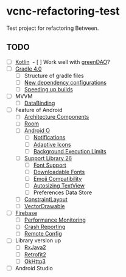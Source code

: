 # vcnc-refactoring-test
Test project for refactoring Between.


## TODO
- [ ] [Kotlin](https://kotlinlang.org/docs/reference/)
  - [ ] Work well with [greenDAO](https://github.com/greenrobot/greenDAO)?
- [ ] [Gradle 4.0](https://docs.gradle.org/4.0-milestone-2/release-notes.html)
  - [ ] Structure of gradle files
  - [ ] [New dependency configurations](https://developer.android.com/studio/preview/features/new-android-plugin-migration.html#new_configurations)
  - [ ] [Speeding up builds](https://www.youtube.com/watch?v=7ll-rkLCtyk)
- [ ] MVVM
  - [ ] [DataBinding](https://developer.android.com/topic/libraries/data-binding/index.html)
- [ ] Feature of Android
  - [ ] [Architecture Components](https://developer.android.com/topic/libraries/architecture/index.html)
  - [ ] [Room](https://developer.android.com/topic/libraries/architecture/room.html)
  - [ ] [Android O](https://developer.android.com/preview/index.html)
    - [ ] [Notifications](https://developer.android.com/preview/api-overview.html#notifications)
    - [ ] [Adaptive Icons](https://developer.android.com/preview/features/adaptive-icons.html)
    - [ ] [Background Execution Limits](https://developer.android.com/preview/features/background.html)
  - [ ] [Support Library 26](https://developer.android.com/topic/libraries/support-library/revisions.html)
    - [ ] [Font Support](https://developer.android.com/preview/features/working-with-fonts.html#fonts-in-xml)
    - [ ] [Downloadable Fonts](https://developer.android.com/preview/features/downloadable-fonts.html)
    - [ ] [Emoji Compatibility](https://developer.android.com/preview/features/emoji-compat.html)
    - [ ] [Autosizing TextView](https://developer.android.com/preview/features/autosizing-textview.html)
    - [ ] Preferences Data Store
  - [ ] [ConstraintLayout](https://constraintlayout.com/)
  - [ ] [VectorDrawable](https://developer.android.com/studio/write/vector-asset-studio.html)
- [ ] [Firebase](https://firebase.google.com/docs/android/setup)
  - [ ] [Performance Monitoring](https://firebase.google.com/docs/perf-mon/)
  - [ ] [Crash Reporting](https://firebase.google.com/docs/crash/)
  - [ ] [Remote Config](https://firebase.google.com/docs/remote-config/)
- [ ] Library version up
  - [ ] [RxJava2](https://github.com/ReactiveX/RxJava/wiki/What's-different-in-2.0)
  - [ ] [Retrofit2](http://square.github.io/retrofit/)
  - [ ] [OkHttp3](http://square.github.io/okhttp/)
- [ ] Android Studio
